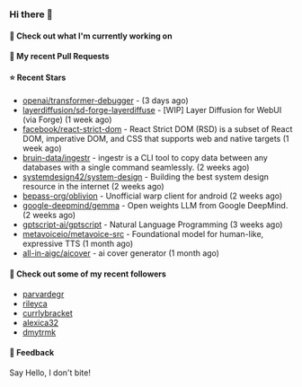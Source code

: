 ### Hi there 👋

#### 👷 Check out what I'm currently working on

#### 🔨 My recent Pull Requests


#### ⭐ Recent Stars

- [openai/transformer-debugger](https://github.com/openai/transformer-debugger) -  (3 days ago)
- [layerdiffusion/sd-forge-layerdiffuse](https://github.com/layerdiffusion/sd-forge-layerdiffuse) - [WIP] Layer Diffusion for WebUI (via Forge) (1 week ago)
- [facebook/react-strict-dom](https://github.com/facebook/react-strict-dom) - React Strict DOM (RSD) is a subset of React DOM, imperative DOM, and CSS that supports web and native targets (1 week ago)
- [bruin-data/ingestr](https://github.com/bruin-data/ingestr) - ingestr is a CLI tool to copy data between any databases with a single command seamlessly. (2 weeks ago)
- [systemdesign42/system-design](https://github.com/systemdesign42/system-design) - Building the best system design resource in the internet (2 weeks ago)
- [bepass-org/oblivion](https://github.com/bepass-org/oblivion) - Unofficial warp client for android (2 weeks ago)
- [google-deepmind/gemma](https://github.com/google-deepmind/gemma) - Open weights LLM from Google DeepMind. (2 weeks ago)
- [gptscript-ai/gptscript](https://github.com/gptscript-ai/gptscript) - Natural Language Programming (3 weeks ago)
- [metavoiceio/metavoice-src](https://github.com/metavoiceio/metavoice-src) - Foundational model for human-like, expressive TTS (1 month ago)
- [all-in-aigc/aicover](https://github.com/all-in-aigc/aicover) - ai cover generator (1 month ago)

#### 👯 Check out some of my recent followers

- [parvardegr](https://github.com/parvardegr)
- [rileyca](https://github.com/rileyca)
- [currlybracket](https://github.com/currlybracket)
- [alexica32](https://github.com/alexica32)
- [dmytrmk](https://github.com/dmytrmk)

#### 💬 Feedback

Say Hello, I don't bite!